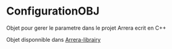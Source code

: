 # ConfigurationOBJ

Objet pour gerer le parametre dans le projet Arrera ecrit en C++ 

Objet disponnible dans [Arrera-librairy](https://github.com/Arrera-Software/Arrera-librairy/tree/main)
